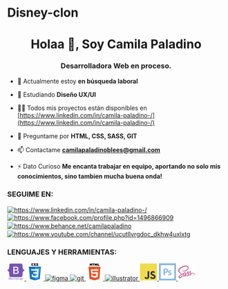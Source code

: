 # Disney-clon
<h1 align="center">Holaa 👋, Soy Camila Paladino</h1>
<h3 align="center">Desarrolladora Web en proceso.</h3>

- 🔭 Actualmente estoy **en búsqueda laboral**

- 🌱 Estudiando **Diseño UX/UI**

- 👨‍💻 Todos mis proyectos están disponibles en [https://www.linkedin.com/in/camila-paladino-/](https://www.linkedin.com/in/camila-paladino-/)

- 💬 Preguntame por **HTML, CSS, SASS, GIT**

- 📫 Contactame **camilapaladinoblees@gmail.com**

- ⚡ Dato Curioso **Me encanta trabajar en equipo, aportando no solo mis conocimientos, sino tambien mucha buena onda!**

<h3 align="left">SEGUIME EN:</h3>
<p align="left">
<a href="https://linkedin.com/in/https://www.linkedin.com/in/camila-paladino-/" target="blank"><img align="center" src="https://raw.githubusercontent.com/rahuldkjain/github-profile-readme-generator/master/src/images/icons/Social/linked-in-alt.svg" alt="https://www.linkedin.com/in/camila-paladino-/" height="30" width="40" /></a>
<a href="https://fb.com/https://www.facebook.com/profile.php?id=1496866909" target="blank"><img align="center" src="https://raw.githubusercontent.com/rahuldkjain/github-profile-readme-generator/master/src/images/icons/Social/facebook.svg" alt="https://www.facebook.com/profile.php?id=1496866909" height="30" width="40" /></a>
<a href="https://www.behance.net/https://www.behance.net/camilapaladino" target="blank"><img align="center" src="https://raw.githubusercontent.com/rahuldkjain/github-profile-readme-generator/master/src/images/icons/Social/behance.svg" alt="https://www.behance.net/camilapaladino" height="30" width="40" /></a>
<a href="https://www.youtube.com/c/https://www.youtube.com/channel/ucutllvrgdoc_dkhw4uxlxtg" target="blank"><img align="center" src="https://raw.githubusercontent.com/rahuldkjain/github-profile-readme-generator/master/src/images/icons/Social/youtube.svg" alt="https://www.youtube.com/channel/ucutllvrgdoc_dkhw4uxlxtg" height="30" width="40" /></a>
</p>

<h3 align="left">LENGUAJES Y HERRAMIENTAS:</h3>
<p align="left"> <a href="https://getbootstrap.com" target="_blank" rel="noreferrer"> <img src="https://raw.githubusercontent.com/devicons/devicon/master/icons/bootstrap/bootstrap-plain-wordmark.svg" alt="bootstrap" width="40" height="40"/> </a> <a href="https://www.w3schools.com/css/" target="_blank" rel="noreferrer"> <img src="https://raw.githubusercontent.com/devicons/devicon/master/icons/css3/css3-original-wordmark.svg" alt="css3" width="40" height="40"/> </a> <a href="https://www.figma.com/" target="_blank" rel="noreferrer"> <img src="https://www.vectorlogo.zone/logos/figma/figma-icon.svg" alt="figma" width="40" height="40"/> </a> <a href="https://git-scm.com/" target="_blank" rel="noreferrer"> <img src="https://www.vectorlogo.zone/logos/git-scm/git-scm-icon.svg" alt="git" width="40" height="40"/> </a> <a href="https://www.w3.org/html/" target="_blank" rel="noreferrer"> <img src="https://raw.githubusercontent.com/devicons/devicon/master/icons/html5/html5-original-wordmark.svg" alt="html5" width="40" height="40"/> </a> <a href="https://www.adobe.com/in/products/illustrator.html" target="_blank" rel="noreferrer"> <img src="https://www.vectorlogo.zone/logos/adobe_illustrator/adobe_illustrator-icon.svg" alt="illustrator" width="40" height="40"/> </a> <a href="https://developer.mozilla.org/en-US/docs/Web/JavaScript" target="_blank" rel="noreferrer"> <img src="https://raw.githubusercontent.com/devicons/devicon/master/icons/javascript/javascript-original.svg" alt="javascript" width="40" height="40"/> </a> <a href="https://www.photoshop.com/en" target="_blank" rel="noreferrer"> <img src="https://raw.githubusercontent.com/devicons/devicon/master/icons/photoshop/photoshop-line.svg" alt="photoshop" width="40" height="40"/> </a> <a href="https://sass-lang.com" target="_blank" rel="noreferrer"> <img src="https://raw.githubusercontent.com/devicons/devicon/master/icons/sass/sass-original.svg" alt="sass" width="40" height="40"/> </a> </p>
